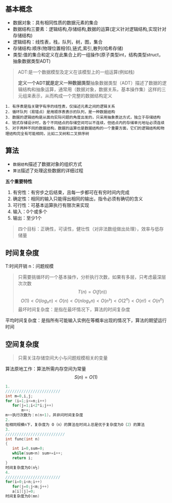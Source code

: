 ## 基本概念
- 数据对象：具有相同性质的数据元素的集合
- 数据结构三要素：逻辑结构,存储结构,数据的运算(定义针对逻辑结构,实现针对存储结构)
- 逻辑结构：线性表，栈，队列，树，图，集合
- 存储结构:顺序(物理位置相邻),链式,索引,散列(哈希存储)
- 类型:值的集合和定义在此集合上的一组操作(原子类型int，结构类型struct，抽象数据类型ADT)
>ADT:是一个数据模型及定义在该模型上的一组运算(例如栈)
>
>**定义一个ADT就是定义一种数据类型**抽象数据类型（ADT）描述了数据的逻辑结构和抽象运算，通常用（数据对象，数据关系，基本操作集）这样的三元组来表示，从而构成一个完整的数据结构定义
```
1. 有序表是指关键字有序的线性表，仅描述元素之间的逻辑关系
2. 循环队列（易错点）是用顺序表表示的队列，是一种数据结构
3. 数据的逻辑结构是从面向实际问题的角度出发的，只采用抽象表达方式，独立于存储结构
4. 链式存储设计时，各个不同结点的存储空间可以不连续，但结点内的存储单元地址必须连续
5. 对于两种不同的数据结构，数据的运算也是数据结构的一个重要方面，它们的逻辑结构和物理结构完全有可能相同，比如二叉树和二叉排序树
```
## 算法
- `数据结构`描述了数据对象的组织方式
- `算法`描述了处理这些数据的详细过程

**五个重要特性**
1. 有穷性：有穷步之后结束，且每一步都可在有穷时间内完成
2. 确定性：相同的输入只能得出相同的输出，指令必须有确切的含义
3. 可行性：可基本运算执行有限次来实现
4. 输入：0个或多个
5. 输出：至少1个
>四个目标：正确性，可读性，健壮性（对非法数组做出处理），效率与低存储量
## 时间复杂度
T:时间开销  n：问题规模
>只需要挑循环的一个基本操作，分析执行次数，如果有多层，只考虑最深层次次数
$$ T(n)=O(f(n)) $$
$$ O(1)<O(log₂n)<O(n)<O(nlog₂n)<O(n³)<O(2^n)<O(n!)<O(n^n)$$
最坏时间复杂度：是指在最坏情况下，算法的时间复杂度

平均时间复杂度：是指所有可能输入实例在等概率出现的情况下，算法的期望运行时间
## 空间复杂度
>只需关注存储空间大小与问题规模相关的变量

 算法原地工作：算法所需内存空间为常量
 $$ S(n)=O(1) $$
 ```cpp
 1.
 ////////////////////////
int m=0,i,j;
for (i=1;i<=n;i++)
    for(j=1;i<2*i;j++)
        m++;
m++执行次数为：n(n+1)，并非问时间复杂度
2.
在相同规模n下，复杂度为 O（n）的算法在时间上总是优于复杂度为O（2）的算法
3.
//////////////////////////
int func(int n)
{
    int i=0,sum=0;
    while(sum<n) sum+=i++;
    return i;
}
时间复杂度为O(n½)
4.
////////////////////////
for(i=0;i<n;i++)
    for(j=0;j<m;j++)
    a[i][j]=0;
时间复杂度为O(mn)
 ```
 